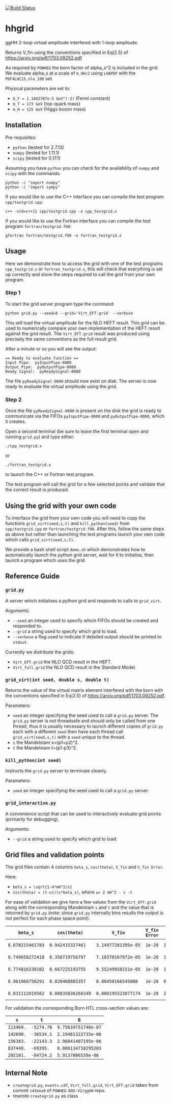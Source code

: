 [![Build Status](https://travis-ci.org/mppmu/hhgrid.svg?branch=master)](https://travis-ci.org/mppmu/hhgrid)

# hhgrid

ggHH 2-loop virtual amplitude interfered with 1-loop amplitude.

Returns V_fin using the conventions specified in Eq(2.5) of https://arxiv.org/pdf/1703.09252.pdf

As required by `POWHEG` the born factor of alpha_s^2 is included in the grid. We evaluate alpha_s at a scale of `m_HH/2` using `LHAPDF` with the `PDF4LHC15_nlo_100` set.
 
Physical parameters are set to:
* `G_F = 1.1663787e-5 GeV^(-2)` (Fermi constant)
* `m_T = 173 GeV` (top-quark mass)
* `m_H = 125 GeV` (Higgs boson mass)

## Installation

Pre-requisites:
* `python` (tested for 2.7.13)
* `numpy` (tested for 1.11.1)
* `scipy` (tested for 0.17.1)

Assuming you have `python` you can check for the availability of `numpy` and `scipy` with the commands:
```shell
python -c "import numpy"
python -c "import sympy"
```

If you would like to use the C++ interface you can compile the test program `cpp/testgrid.cpp`:
```shell
c++ -std=c++11 cpp/testgrid.cpp -o cpp_testgrid.x
```

If you would like to use the Fortran interface you can compile the test program `fortran/testgrid.f90`:
```shell
gfortran fortran/testgrid.f90 -o fortran_testgrid.x
```

## Usage

Here we demonstrate how to access the grid with one of the test programs `cpp_testgrid.x` or `fortran_testgrid.x`,
this will check that everything is set up correctly and show the steps required to call the grid from your own program.

### Step 1

To start the grid server program type the command:
```shell
python grid.py --seed=0 --grid='Virt_EFT.grid' --verbose
```
This will load the virtual amplitude for the NLO HEFT result. 
This grid can be used to numerically compare your own implementation of the HEFT result against the grid result. 
The `Virt_EFT.grid` result was produced using precisely the same conventions as the full result grid.

After a minute or so you will see the output:
```shell
== Ready to evaluate function ==
Input Pipe:  pyInputPipe-0000
Output Pipe:  pyOutputPipe-0000
Ready Signal:  pyReadySignal-0000
```

The file `pyReadySignal-0000` should now exist on disk. 
The server is now ready to evaluate the virtual amplitude using the grid.

### Step 2

Once the file `pyReadySignal-0000` is present on the disk the grid is ready to communicate via the FIFOs `pyInputPipe-0000` and `pyOutputPipe-0000`, which it creates.

Open a second terminal (be sure to leave the first terminal open and running `grid.py`) and type either:
```shell
./cpp_testgrid.x
```
or
```shell
./fortran_testgrid.x
```
to launch the C++ or Fortran test program.

The test program will call the grid for a few selected points and validate that the correct result is produced. 

## Using the grid with your own code

To interface the grid from your own code you will need to copy the functions `grid_virt(seed,s,t)` and `kill_python(seed)` from `cpp/testgrid.cpp` or `fortran/testgrid.f90`. After this, follow the same steps as above but rather than launching the test programs launch your own code which calls `grid_virt(seed,s,t)`.

We provide a bash shell script `demo.sh` which demonstrates how to automatically launch the python grid server, wait for it to initialise, then launch a program which uses the grid.

## Reference Guide

### `grid.py`

A server which initialises a python grid and responds to calls to `grid_virt`.

Arguments:
* `--seed` an integer used to specify which FIFOs should be created and responded to. 
* `--grid` a string used to specify which grid to load. 
* `--verbose` a flag used to indicate if detailed output should be printed to `stdout`.

Currently we distribute the grids:
* `Virt_EFT.grid` the NLO QCD result in the HEFT.
* `Virt_full.grid` the NLO QCD result in the Standard Model.

### `grid_virt(int seed, double s, double t)`

Returns the value of the virtual matrix element interfered with the born with the conventions specified in Eq(2.5) of https://arxiv.org/pdf/1703.09252.pdf.

Parameters:
* `seed` an integer specifying the seed used to call a `grid.py` server. The `grid.py` server is not threadsafe and should only be called from one thread, thus it is usually necessary to launch different copies of `grid.py` each with a different `seed` then have each thread call `grid_virt(seed,s,t)` with a `seed` unique to the thread.
* `s` the Mandelstam s=(p1+p2)^2.
* `t` the Mandelstam t=(p1-p3)^2.

### `kill_python(int seed)`

Instructs the `grid.py` server to terminate cleanly.

Parameters:
* `seed` an integer specifying the seed used to call a `grid.py` server.

### `grid_interactive.py`

A convenience script that can be used to interactively evaluate grid points (primarily for debugging).
 
Arguments:
* `--grid` a string used to specify which grid to load. 

## Grid files and validation points
 
The grid files contain 4 columns `beta_s`, `cos(theta)`, `V_fin` and `V_fin Error`.
 
Here:
* `beta_s = \sqrt{1-4*mH^2/s}`
* `cos(theta) = (t-u)/(s*beta_s)`, where `u= 2 mH^2 - s -t`
 
For ease of validation we give here a few values from the `Virt_EFT.grid` along with the corresponding Mandelstam `s` and `t` and the value that is returned by `grid.py` (note: since `grid.py` internally bins results the output is not perfect for each phase space point).
 
| `beta_s` | `cos(theta)` | `V_fin` | `V_fin Error` | `s` | `t` | `grid.py result` |
| --- | --- | --- | --- | --- | --- | --- |
| `0.670215461783` | `0.942415327461`   | `3.14977281395e-05` | `1e-20` | `113469.` | `-5274.78` | `3.186491270e-05` |
| `0.749658272418` | `0.358719756797`   | `7.18370167972e-05` | `1e-20` | `142690.` | `-36534.1` | `7.230060450e-05` |
| `0.774816230102` | `0.667225193755`   | `9.55249958151e-05` | `1e-20` | `156383.` | `-22143.3` | `9.579402805e-05` | 
| `0.961960758291` | `0.828468885357`   | `0.00450166545088`  | `1e-20` | `837448.` | `-69395.`  | `4.524576122e-03` |
| `0.831112919562` | `0.00835036268349` | `0.000195523077174` | `1e-20` | `202101.` | `-84724.2` | `1.954913649e-04` |

For validation the corresponding Born HTL cross-section values are:
 
 | `s` | `t` | `B` |
 | --- | --- | --- |
 | `113469.` | `-5274.78` | `9.75634751746e-07` |
 | `142690.` | `-36534.1` | `2.19481322735e-06` |
 | `156383.` | `-22143.3` | `2.90841407195e-06` |
 | `837448.` | `-69395.`  | `0.000134710295203` |
 | `202101.` | `-84724.2` | `5.9137806539e-06`  |
 
## Internal Note

* `creategrid.py`, `events.cdf`, `Virt_full.grid`, `Virt_EFT.grid` taken from commit `c43eea9` of `POWHEG-BOX-V2/ggHH` repo.
* rewrote `creategrid.py` as class
